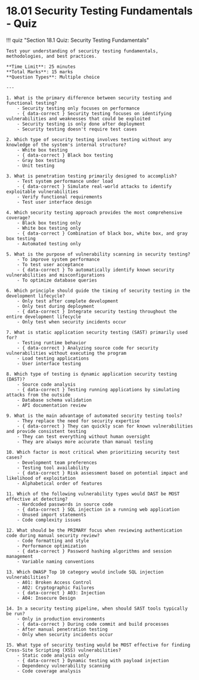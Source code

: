 # 18.01 Security Testing Fundamentals - Quiz

!!! quiz "Section 18.1 Quiz: Security Testing Fundamentals"

    Test your understanding of security testing fundamentals, methodologies, and best practices.

    **Time Limit**: 25 minutes  
    **Total Marks**: 15 marks  
    **Question Types**: Multiple choice

    ---

    1. What is the primary difference between security testing and functional testing?
        - Security testing only focuses on performance
        - { data-correct } Security testing focuses on identifying vulnerabilities and weaknesses that could be exploited
        - Security testing is only done after deployment
        - Security testing doesn't require test cases

    2. Which type of security testing involves testing without any knowledge of the system's internal structure?
        - White box testing
        - { data-correct } Black box testing
        - Gray box testing
        - Unit testing

    3. What is penetration testing primarily designed to accomplish?
        - Test system performance under load
        - { data-correct } Simulate real-world attacks to identify exploitable vulnerabilities
        - Verify functional requirements
        - Test user interface design

    4. Which security testing approach provides the most comprehensive coverage?
        - Black box testing only
        - White box testing only
        - { data-correct } Combination of black box, white box, and gray box testing
        - Automated testing only

    5. What is the purpose of vulnerability scanning in security testing?
        - To improve system performance
        - To test user acceptance
        - { data-correct } To automatically identify known security vulnerabilities and misconfigurations
        - To optimize database queries

    6. Which principle should guide the timing of security testing in the development lifecycle?
        - Only test after complete development
        - Only test during deployment
        - { data-correct } Integrate security testing throughout the entire development lifecycle
        - Only test when security incidents occur

    7. What is static application security testing (SAST) primarily used for?
        - Testing runtime behavior
        - { data-correct } Analyzing source code for security vulnerabilities without executing the program
        - Load testing applications
        - User interface testing

    8. Which type of testing is dynamic application security testing (DAST)?
        - Source code analysis
        - { data-correct } Testing running applications by simulating attacks from the outside
        - Database schema validation
        - API documentation review

    9. What is the main advantage of automated security testing tools?
        - They replace the need for security expertise
        - { data-correct } They can quickly scan for known vulnerabilities and provide consistent testing
        - They can test everything without human oversight
        - They are always more accurate than manual testing

    10. Which factor is most critical when prioritizing security test cases?
        - Development team preferences
        - Testing tool availability
        - { data-correct } Risk assessment based on potential impact and likelihood of exploitation
        - Alphabetical order of features

    11. Which of the following vulnerability types would DAST be MOST effective at detecting?
        - Hardcoded passwords in source code
        - { data-correct } SQL injection in a running web application
        - Unused import statements
        - Code complexity issues

    12. What should be the PRIMARY focus when reviewing authentication code during manual security review?
        - Code formatting and style
        - Performance optimization
        - { data-correct } Password hashing algorithms and session management
        - Variable naming conventions

    13. Which OWASP Top 10 category would include SQL injection vulnerabilities?
        - A01: Broken Access Control
        - A02: Cryptographic Failures
        - { data-correct } A03: Injection
        - A04: Insecure Design

    14. In a security testing pipeline, when should SAST tools typically be run?
        - Only in production environments
        - { data-correct } During code commit and build processes
        - After manual penetration testing
        - Only when security incidents occur

    15. What type of security testing would be MOST effective for finding Cross-Site Scripting (XSS) vulnerabilities?
        - Static code analysis only
        - { data-correct } Dynamic testing with payload injection
        - Dependency vulnerability scanning
        - Code coverage analysis
